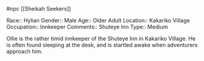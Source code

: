 #npc [[Sheikah Seekers]]

Race:: Hylian
Gender:: Male
Age:: Older Adult
Location:: Kakariko Village
Occupation:: Innkeeper
Comments:: Shuteye Inn
Type:: Medium

Ollie is the rather timid innkeeper of the Shuteye Inn in Kakariko Village. He is often found sleeping at the desk, and is startled awake when adventurers approach him.
